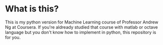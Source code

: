 ﻿# What is this?
 This is my python version for Machine Learning course of Professor Andrew Ng at Coursera. If you're aldready studied that course with matlab or octave language but you don't know how to implement in python, this repository is for you. 
